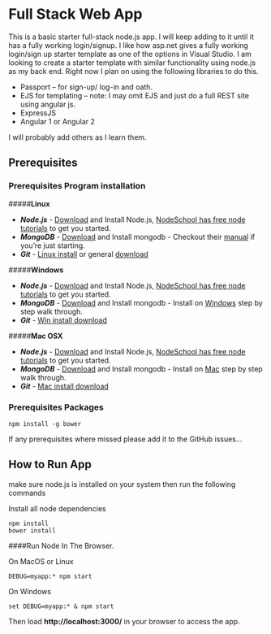 # Full Stack Web App

This is a basic starter full-stack node.js app. I will keep adding to it until it has a fully working login/signup. I like how asp.net gives a fully working login/sign up starter template as one of the options in Visual Studio. I am looking to create a starter template with similar functionality using node.js as my back end.
Right now I plan on using the following libraries to do this.

*	Passport – for sign-up/ log-in and oath.
*	EJS for templating – note: I may omit EJS and just do a full REST site using angular js.
*	ExpressJS
*	Angular 1 or Angular 2

I will probably add others as I learn them.

## Prerequisites

### Prerequisites Program installation

#####**Linux**
* **_Node.js_** - [Download](http://nodejs.org/download/) and Install Node.js, [NodeSchool has free node tutorials](http://nodeschool.io/#workshoppers) to get you started.
* **_MongoDB_** - [Download](https://www.mongodb.com/download-center) and Install mongodb - Checkout their [manual](https://docs.mongodb.com/manual/) if you’re just starting.
* **_Git_** - [Linux install](https://git-scm.com/download/linux) or general [download](https://git-scm.com/downloads)

#####**Windows**
* **_Node.js_** - [Download](http://nodejs.org/download/) and Install Node.js, [NodeSchool has free node tutorials](http://nodeschool.io/#workshoppers) to get you started.
* **_MongoDB_** - [Download](https://www.mongodb.com/download-center) and Install mongodb - Install on [Windows](https://docs.mongodb.org/manual/tutorial/install-mongodb-on-windows/) step by step walk through.
* **_Git_** - [Win install download](https://git-scm.com/download/win)

#####**Mac OSX**
* **_Node.js_** - [Download](http://nodejs.org/download/) and Install Node.js, [NodeSchool has free node tutorials](http://nodeschool.io/#workshoppers) to get you started.
* **_MongoDB_** - [Download](https://www.mongodb.com/download-center) and Install mongodb - Install on [Mac](https://docs.mongodb.com/manual/tutorial/install-mongodb-on-os-x/) step by step walk through.
* **_Git_** - [Mac install download](http://git-scm.com/download/mac)

### Prerequisites Packages
```shell
npm install -g bower
```

If any prerequisites where missed please add it to the GitHub issues...

## How to Run App

make sure node.js is installed on your system then run the following commands


Install all node dependencies
```shell
npm install
bower install
```

####Run Node In The Browser.

On MacOS or Linux
```shell
DEBUG=myapp:* npm start
```

On Windows
```shell
set DEBUG=myapp:* & npm start
```

Then load **http://localhost:3000/** in your browser to access the app.